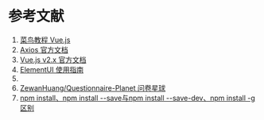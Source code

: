 # 参考文献

1. <a target="_blank" href="https://www.runoob.com/vue2/vue-tutorial.html">菜鸟教程 Vue.js</a>
2. <a target="_blank" href="https://axios-http.com/zh/docs/intro">Axios 官方文档</a>
3. <a target="_blank" href="https://cn.vuejs.org/v2/guide/">Vue.js v2.x 官方文档</a>
4. <a target="_blank" href="https://element.eleme.cn/#/zh-CN">ElementUI 使用指南</a>
5. <a target="_blank" href=""></a>
6. <a target="_blank" href="https://github.com/ZewanHuang/Questionnaire-Planet">ZewanHuang/Questionnaire-Planet 问卷星球</a>
7. <a target="_blank" href="https://daimazxw.com/190163125.html">npm install、npm install --save与npm install --save-dev、npm install -g区别</a>
